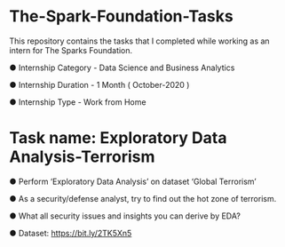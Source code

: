 # The-Spark-Foundation-Tasks
This repository contains the tasks that I completed while working as an intern for The Sparks Foundation.   

● Internship Category - Data Science and Business Analytics

● Internship Duration - 1 Month ( October-2020 )                

● Internship Type - Work from Home


# Task name: Exploratory Data Analysis-Terrorism

● Perform ‘Exploratory Data Analysis’ on dataset ‘Global Terrorism’

● As a security/defense analyst, try to find out the hot zone of terrorism.

● What all security issues and insights you can derive by EDA?

● Dataset: https://bit.ly/2TK5Xn5

